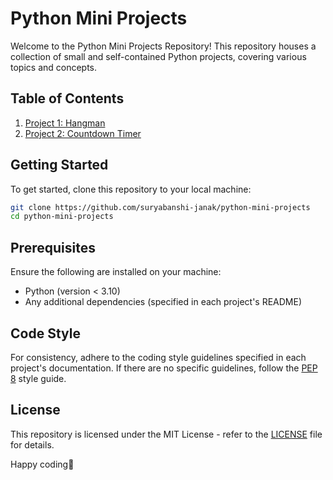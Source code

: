 # Python Mini Projects

Welcome to the Python Mini Projects Repository! This repository houses a collection of small and self-contained Python projects, covering various topics and concepts.

## Table of Contents

1. [Project 1: Hangman](./hangman)
2. [Project 2: Countdown Timer](./countdown-timer)

## Getting Started

To get started, clone this repository to your local machine:

```bash
git clone https://github.com/suryabanshi-janak/python-mini-projects
cd python-mini-projects
```

## Prerequisites

Ensure the following are installed on your machine:

- Python (version < 3.10)
- Any additional dependencies (specified in each project's README)

## Code Style

For consistency, adhere to the coding style guidelines specified in each project's documentation. If there are no specific guidelines, follow the [PEP 8](https://www.python.org/dev/peps/pep-0008/) style guide.

## License

This repository is licensed under the MIT License - refer to the [LICENSE](LICENSE) file for details.

Happy coding🚀
